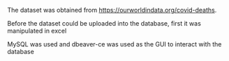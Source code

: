 The dataset was obtained from https://ourworldindata.org/covid-deaths.

Before the dataset could be uploaded into the database, first it was manipulated in excel

MySQL was used and dbeaver-ce was used as the GUI to interact with the database
